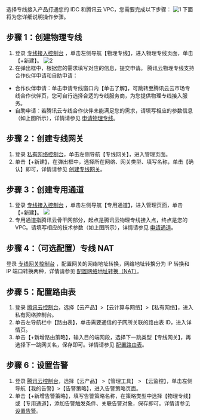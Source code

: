 选择专线接入产品打通您的 IDC 和腾讯云 VPC，您需要完成以下步骤：
![1](https://main.qcloudimg.com/raw/1743b242b96b7db2dc4f958ef13d6d44.png)
下面将为您详细说明操作步骤。
## 步骤 1：创建物理专线
1. 登录 [专线接入控制台](https://console.cloud.tencent.com/dc/dc) ，单击左侧导航【物理专线】，进入物理专线页面，单击【+新建】。
![2](https://main.qcloudimg.com/raw/4b96f1b984537210566d7cebc6e71c2a.png)
2. 在弹出框中，根据您的需求填写对应的信息，提交申请。
腾讯云物理专线支持合作伙伴申请和自助申请：
 - 合作伙伴申请：单击申请专线窗口内【单击了解】，可跳转至腾讯云云市场专线合作伙伴页，您可自行选择合适的专线服务商，为您提供物理专线接入服务。
 - 自助申请：若腾讯云专线合作伙伴未能满足您的需求，请填写相应的参数信息（如上图所示），详情请参见 [申请物理专线](https://cloud.tencent.com/document/product/216/19244)。     

## 步骤 2：创建专线网关
1. 登录 [私有网络控制台](https://console.cloud.tencent.com/vpc/vpc?rid=1)，单击左侧导航【专线网关】，进入管理页面。
2. 单击【+新建】，在弹出框中，选择所在网络、网关类型、填写名称，单击【确认】即可，详情请参见 [创建专线网关](https://cloud.tencent.com/document/product/216/19256)。

## 步骤 3：创建专用通道
1. 登录 [专线接入控制台](https://console.cloud.tencent.com/dc/dc) ，单击左侧导航【专用通道】，进入管理页面，单击【+新建】。
![](https://main.qcloudimg.com/raw/cd1780e0c7413890e44e08938b175a75.png)
2. 专用通道指腾讯云骨干网部分，起点是腾讯云物理专线接入点，终点是您的 VPC。请填写相应的技术参数（如上图所示），详情请参见 [申请通道](https://cloud.tencent.com/document/product/216/19250)。

## 步骤 4：（可选配置）专线 NAT
登录 [专线网关控制台](https://console.cloud.tencent.com/vpc/dcGw) ，配置网关的网络地址转换，网络地址转换分为 IP 转换和 IP 端口转换两种，详情请参见 [配置网络地址转换（NAT）](https://cloud.tencent.com/document/product/216/19257)。

## 步骤 5：配置路由表
1. 登录 [腾讯云控制台](https://console.cloud.tencent.com)，选择【云产品】>【云计算与网络】>【私有网络】，进入私有网络控制台。
2. 单击左导航栏中【路由表】，单击需要通信的子网所关联的路由表 ID，进入详情页。
3. 单击【+新增路由策略】，输入目的端网段，选择下一跳类型【专线网关】，再选择下一跳网关名，保存即可。详情请参见 [配置路由表](https://cloud.tencent.com/document/product/216/19259)。

## 步骤 6：设置告警
1. 登录 [腾讯云控制台](https://console.cloud.tencent.com)，选择【云产品】 >【管理工具】 > 【云监控】，单击左侧导航【我的告警】>【告警策略】，进入告警策略页面。
2. 单击【+新增告警策略】，填写告警策略名称，在策略类型中选择【物理专线】或【专用通道】，添加告警触发条件、关联告警对象，保存即可。详情请参见 [设置告警](https://cloud.tencent.com/document/product/216/19248)。
